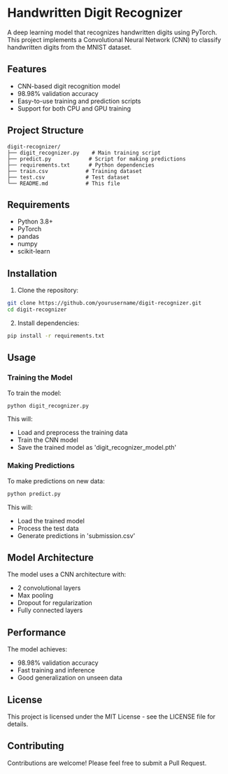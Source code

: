 # Handwritten Digit Recognizer

A deep learning model that recognizes handwritten digits using PyTorch. This project implements a Convolutional Neural Network (CNN) to classify handwritten digits from the MNIST dataset.

## Features

- CNN-based digit recognition model
- 98.98% validation accuracy
- Easy-to-use training and prediction scripts
- Support for both CPU and GPU training

## Project Structure

```
digit-recognizer/
├── digit_recognizer.py    # Main training script
├── predict.py            # Script for making predictions
├── requirements.txt      # Python dependencies
├── train.csv            # Training dataset
├── test.csv             # Test dataset
└── README.md            # This file
```

## Requirements

- Python 3.8+
- PyTorch
- pandas
- numpy
- scikit-learn

## Installation

1. Clone the repository:
```bash
git clone https://github.com/yourusername/digit-recognizer.git
cd digit-recognizer
```

2. Install dependencies:
```bash
pip install -r requirements.txt
```

## Usage

### Training the Model

To train the model:

```bash
python digit_recognizer.py
```

This will:
- Load and preprocess the training data
- Train the CNN model
- Save the trained model as 'digit_recognizer_model.pth'

### Making Predictions

To make predictions on new data:

```bash
python predict.py
```

This will:
- Load the trained model
- Process the test data
- Generate predictions in 'submission.csv'

## Model Architecture

The model uses a CNN architecture with:
- 2 convolutional layers
- Max pooling
- Dropout for regularization
- Fully connected layers

## Performance

The model achieves:
- 98.98% validation accuracy
- Fast training and inference
- Good generalization on unseen data

## License

This project is licensed under the MIT License - see the LICENSE file for details.

## Contributing

Contributions are welcome! Please feel free to submit a Pull Request. 